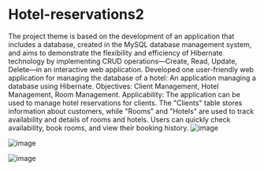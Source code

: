 # Hotel-reservations2
The project theme is based on the development of an application that includes a database, created in the MySQL database management system, and aims to demonstrate the flexibility and efficiency of Hibernate technology by implementing CRUD operations—Create, Read, Update, Delete—in an interactive web application.
Developed  one user-friendly web application for managing the database of a hotel:  An application managing a database using Hibernate. Objectives: Client Management, Hotel Management, Room Management. Applicability: The application can be used to manage hotel reservations for clients. The "Clients" table stores information about customers, while "Rooms" and "Hotels" are used to track availability and details of rooms and hotels. Users can quickly check availability, book rooms, and view their booking history.
![image](https://github.com/user-attachments/assets/021265cd-4926-4177-9437-119595b20935)

![image](https://github.com/user-attachments/assets/c119c373-d4ff-4171-87a3-1e1da495372c)

![image](https://github.com/user-attachments/assets/8ab64767-8131-4b91-850f-91b1f2e30b1b)

